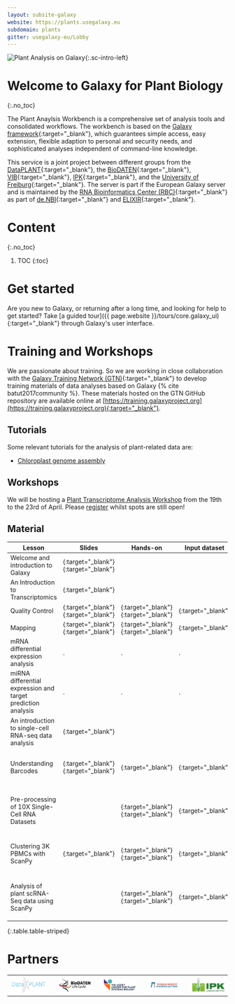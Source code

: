 ```yaml
---
layout: subsite-galaxy
website: https://plants.usegalaxy.eu
subdomain: plants
gitter: usegalaxy-eu/Lobby
---
```


![Plant Analysis on Galaxy](/assets/media/logo_plants.svg){:.sc-intro-left}

# Welcome to Galaxy for Plant Biology
{:.no_toc}

The Plant Anaylsis Workbench is a comprehensive set of analysis tools and consolidated workflows. The workbench is based on the [Galaxy framework](https://galaxyproject.org){:target="_blank"},
which guarantees simple access, easy extension, flexible adaption to personal and security needs, and sophisticated analyses independent of command-line knowledge.

This service is a joint project between different groups from the [DataPLANT](https://nfdi4plants.github.io/){:target="_blank"}, the [BioDATEN](https://portal.biodaten.info/){:target="_blank"}, [VIB](https://vib.be/vib-ugent-center-plant-systems-biology){:target="_blank"}, [IPK](https://www.ipk-gatersleben.de/){:target="_blank"}, and the [University of Freiburg](https://galaxyproject.eu/freiburg/){:target="_blank"}.
The server is part if the European Galaxy server and is maintained by the [RNA Bioinformatics Center (RBC)](https://www.denbi.de/network/rna-bioinformatics-center-rbc){:target="_blank"} as part of [de.NBI](https://www.denbi.de){:target="_blank"} and [ELIXIR](http://elixir-europe.org){:target="_blank"}.


# Content
{:.no_toc}

1. TOC
{:toc}

# Get started

Are you new to Galaxy, or returning after a long time, and looking for help to get started? Take [a guided tour]({{ page.website }}/tours/core.galaxy_ui){:target="_blank"} through Galaxy's user interface.

# Training and Workshops

We are passionate about training. So we are working in close collaboration with the [Galaxy Training Network (GTN)](https://galaxyproject.org/teach/gtn/){:target="_blank"} to develop training materials of data analyses based on Galaxy {% cite batut2017community %}. These materials hosted on the GTN GitHub repository are available online at [https://training.galaxyproject.org](https://training.galaxyproject.org){:target="_blank"}.

## Tutorials

Some relevant tutorials for the analysis of plant-related data are:

- [Chloroplast genome assembly](https://training.galaxyproject.org/training-material/topics/assembly/tutorials/chloroplast-assembly/tutorial.html)

## Workshops

We will be hosting a [Plant Transcriptome Analysis Workshop](https://docs.google.com/document/d/1Y5MqYmMxFCy7PDImYYuHLhgCKVV7MjoGMr22G2U68Ec/preview#) from the 19th to the 23rd of April. Please [register](https://docs.google.com/forms/d/e/1FAIpQLSdZZ0-_8BhZgcOdUm1jPZNpGPjN9tFlBfrd-sMptO24nXkS-Q/viewform) whilst spots are still open!

## Material

Lesson | Slides | Hands-on | Input dataset | Workflows | Galaxy History 
--- | --- | --- | --- | --- | --- 
Welcome and introduction to Galaxy | [<i class="fa fa-slideshare" aria-hidden="true"></i>](https://training.galaxyproject.org/training-material/topics/introduction/tutorials/galaxy-intro-short/slides.html){:target="_blank"} [<i class="fa fa-video" aria-hidden="true"></i>](https://training.galaxyproject.org/training-material/videos/watch.html?v=introduction/tutorials/galaxy-intro-short/slides){:target="_blank"} | | | |
An Introduction to Transcriptomics | [<i class="fa fa-slideshare" aria-hidden="true"></i>](https://galaxyproject.github.io/training-material/topics/transcriptomics/slides/introduction.html){:target="_blank"} | | | |
Quality Control | [<i class="fa fa-slideshare" aria-hidden="true"></i>](https://training.galaxyproject.org/training-material/topics/sequence-analysis/tutorials/quality-control/slides.html){:target="_blank"} [<i class="fa fa-video" aria-hidden="true"></i>](https://youtu.be/BWonTPS4zB8){:target="_blank"} | [<i class="fa fa-laptop" aria-hidden="true"></i>](https://training.galaxyproject.org/training-material/topics/sequence-analysis/tutorials/quality-control/tutorial.html){:target="_blank"} [<i class="fa fa-video" aria-hidden="true"></i>](https://youtu.be/QJRlX2hWDKM){:target="_blank"} | [<i class="fa fa-files-o" aria-hidden="true"></i>](https://doi.org/10.5281/zenodo.61771){:target="_blank"} | [<i class="fa fa-list-ul" aria-hidden="true"></i>](https://training.galaxyproject.org/training-material/topics/sequence-analysis/tutorials/quality-control/workflows/){:target="_blank"} |
Mapping | [<i class="fa fa-slideshare" aria-hidden="true"></i>](https://training.galaxyproject.org/training-material/topics/sequence-analysis/tutorials/mapping/slides.html){:target="_blank"} [<i class="fa fa-video" aria-hidden="true"></i>](https://youtu.be/7FhHb8EV3EU){:target="_blank"} | [<i class="fa fa-laptop" aria-hidden="true"></i>](https://training.galaxyproject.org/training-material/topics/sequence-analysis/tutorials/mapping/tutorial.html){:target="_blank"} [<i class="fa fa-video" aria-hidden="true"></i>](https://youtu.be/1wm-62E2NkY){:target="_blank"} | [<i class="fa fa-files-o" aria-hidden="true"></i>](https://doi.org/10.5281/zenodo.1324070){:target="_blank"} | [<i class="fa fa-list-ul" aria-hidden="true"></i>](https://training.galaxyproject.org/training-material/topics/sequence-analysis/tutorials/mapping/workflows/){:target="_blank"} |
mRNA differential expression analysis | . | . | . | . | .
miRNA differential expression and target prediction analysis | . | . | . | . | .
An introduction to single-cell RNA-seq data analysis | [<i class="fa fa-slideshare" aria-hidden="true"></i>](https://galaxyproject.github.io/training-material/topics/transcriptomics/tutorials/scrna-intro/slides.html){:target="_blank"} | | | |
Understanding Barcodes | [<i class="fa fa-slideshare" aria-hidden="true"></i>](https://galaxyproject.github.io/training-material/topics/transcriptomics/tutorials/scrna-plates-batches-barcodes/slides.html){:target="_blank"} [<i class="fa fa-video" aria-hidden="true"></i>](XXXXXXWAITING_ON_PR_MERGEXXXXXXX){:target="_blank"} | [<i class="fa fa-laptop" aria-hidden="true"></i>](https://training.galaxyproject.org/training-material/topics/transcriptomics/tutorials/scrna-umis/tutorial.html){:target="_blank"} | [<i class="fa fa-files-o" aria-hidden="true"></i>](https://zenodo.org/record/2573177){:target="_blank"} | [<i class="fa fa-share-alt" aria-hidden="true"></i>]({{ page.website }}/workflows/run?id=d7aa4c258e2edc95){:target="_blank"} | [<i class="fa fa-list-ul" aria-hidden="true"></i>]({{ page.website }}/u/mehmet-tekman/h/understanding-barcodes){:target="_blank"}
Pre-processing of 10X Single-Cell RNA Datasets |  | [<i class="fa fa-laptop" aria-hidden="true"></i>](https://training.galaxyproject.org/training-material/topics/transcriptomics/tutorials/scrna-preprocessing-tenx/tutorial.html){:target="_blank"} [<i class="fa fa-video" aria-hidden="true"></i>](https://youtu.be/vNBNFkF0L4U){:target="_blank"} | [<i class="fa fa-files-o" aria-hidden="true"></i>](https://zenodo.org/record/3457880){:target="_blank"} | [<i class="fa fa-share-alt" aria-hidden="true"></i>]({{ page.website }}/workflows/run?id=d79309343e2a5d62){:target="_blank"} | [<i class="fa fa-list-ul" aria-hidden="true"></i>]({{ page.website }}/u/mehmet-tekman/h/preprocessing-of-10x-singlecell-rna-datasets){:target="_blank"}
Clustering 3K PBMCs with ScanPy | [<i class="fa fa-slideshare" aria-hidden="true"></i>](https://galaxyproject.github.io/training-material/topics/transcriptomics/tutorials/scrna-scanpy-pbmc3k/slides.html){:target="_blank"} | [<i class="fa fa-laptop" aria-hidden="true"></i>](https://training.galaxyproject.org/training-material/topics/transcriptomics/tutorials/scrna-scanpy-pbmc3k/tutorial.html){:target="_blank"} [<i class="fa fa-video" aria-hidden="true"></i>](https://www.youtube.com/watch?v=nefB35Bi1l4){:target="_blank"} | [<i class="fa fa-files-o" aria-hidden="true"></i>](https://zenodo.org/record/3581213){:target="_blank"} | [<i class="fa fa-share-alt" aria-hidden="true"></i>]({{ page.website }}/workflows/run?id=921cab3e6faf30be){:target="_blank"} | [<i class="fa fa-list-ul" aria-hidden="true"></i>]({{ page.website }}/u/mehmet-tekman/h/clustering-3k-pbmcs-with-scanpy){:target="_blank"}
Analysis of plant scRNA-Seq data using ScanPy |  | [<i class="fa fa-laptop" aria-hidden="true"></i>](https://training.galaxyproject.org/training-material/topics/transcriptomics/tutorials/scrna-plant/tutorial.html){:target="_blank"} [<i class="fa fa-video" aria-hidden="true"></i>](XXXXXXWAITING_ON_YOUTUBE_LINKXXXXXXX){:target="_blank"}| [<i class="fa fa-files-o" aria-hidden="true"></i>](https://zenodo.org/record/4597857){:target="_blank"} | [<i class="fa fa-share-alt" aria-hidden="true"></i>]({{ page.website }}/workflows/run?id=d70dc4cfeedb690b){:target="_blank"} | [<i class="fa fa-list-ul" aria-hidden="true"></i>]({{ page.website }}/u/mehmet-tekman/h/analysis-of-plant-scrna-seq-data-with-scanpy){:target="_blank"}
{:.table.table-striped}

# Partners

<table border="0"><tr><td width="20%">
<img alt="DataPLANT" src="/assets/media/DataPLANT_logo_colour.svg" />
</td>
<td with="2%"></td>
<td width="18%">
<img alt="BioDATEN" src="/assets/media/biodaten_logo.png" />
</td>
<td with="2%"></td>
<td width="18%">
<img alt="VIB" src="/assets/media/vib_rf_plant_systems_biology_rgb_pos.png" />
</td>
<td with="2%"></td>
<td width="18%">
<img alt="Technische Universität Kaiserslautern" src="/assets/media/tu_kaiserslautern.svg" />
</td>
<td with="2%"></td>
<td width="18%">
<img alt="IPK" src="/assets/media/ipklogo.png" />
</td></tr></table>


